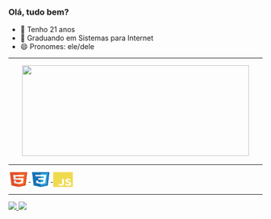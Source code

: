 ### Olá, tudo bem?<br>

- 🚧 Tenho 21 anos
- 🌱 Graduando em Sistemas para Internet
- 😄 Pronomes: ele/dele

---

<div align="center">
  <a href="https://github.com/enzofagundz">
  <img height="180em" width="450px" src="https://github-readme-stats.vercel.app/api/top-langs/?username=enzofagundz&hide_progress=true&theme=dark"/>
</div>
  
  ---
  
<div style="display: inline_block">
  <img align="center" alt="Enzo-HTML" height="30" width="40" src="https://raw.githubusercontent.com/devicons/devicon/master/icons/html5/html5-original.svg">
  <img align="center" alt="Enzo-CSS" height="30" width="40" src="https://raw.githubusercontent.com/devicons/devicon/master/icons/css3/css3-original.svg">
  <img align="center" alt="Enzo-Js" height="30" width="40" src="https://raw.githubusercontent.com/devicons/devicon/master/icons/javascript/javascript-plain.svg">
  <i class="devicon-php-plain colored"></i>
  <i class="devicon-c-plain-wordmark colored"></i>
</div>
  
  ---
  
 <div> 
  <a href="mailto:enzo.fagundes014@gmail.com" target="_blank">
    <img src="https://img.shields.io/badge/Gmail-D14836?style=for-the-badge&logo=gmail&logoColor=white">
  </a>

   <a href="https://www.linkedin.com/in/enzofagundz/" rel="nofollow" target="_blank">
   <img src="https://camo.githubusercontent.com/c00f87aeebbec37f3ee0857cc4c20b21fefde8a96caf4744383ebfe44a47fe3f/68747470733a2f2f696d672e736869656c64732e696f2f62616467652f2d4c696e6b6564496e2d2532333030373742353f7374796c653d666f722d7468652d6261646765266c6f676f3d6c696e6b6564696e266c6f676f436f6c6f723d7768697465" data-canonical-src="https://img.shields.io/badge/-LinkedIn-%230077B5?style=for-the-badge&amp;logo=linkedin&amp;logoColor=white" style="max-width: 100%;">
   </a>
 </div>
